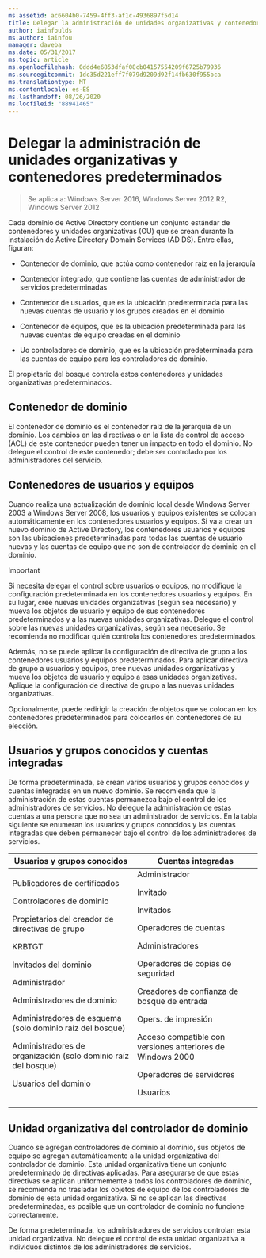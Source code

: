 ```yaml
---
ms.assetid: ac6604b0-7459-4ff3-af1c-4936897f5d14
title: Delegar la administración de unidades organizativas y contenedores predeterminados
author: iainfoulds
ms.author: iainfou
manager: daveba
ms.date: 05/31/2017
ms.topic: article
ms.openlocfilehash: 0ddd4e6853dfaf08cb04157554209f6725b79936
ms.sourcegitcommit: 1dc35d221eff7f079d9209d92f14fb630f955bca
ms.translationtype: MT
ms.contentlocale: es-ES
ms.lasthandoff: 08/26/2020
ms.locfileid: "88941465"
---
```

# <a name="delegating-administration-of-default-containers-and-ous"></a>Delegar la administración de unidades organizativas y contenedores predeterminados

>Se aplica a: Windows Server 2016, Windows Server 2012 R2, Windows Server 2012

Cada dominio de Active Directory contiene un conjunto estándar de contenedores y unidades organizativas (OU) que se crean durante la instalación de Active Directory Domain Services (AD DS). Entre ellas, figuran:

-   Contenedor de dominio, que actúa como contenedor raíz en la jerarquía

-   Contenedor integrado, que contiene las cuentas de administrador de servicios predeterminadas

-   Contenedor de usuarios, que es la ubicación predeterminada para las nuevas cuentas de usuario y los grupos creados en el dominio

-   Contenedor de equipos, que es la ubicación predeterminada para las nuevas cuentas de equipo creadas en el dominio

-   Uo controladores de dominio, que es la ubicación predeterminada para las cuentas de equipo para los controladores de dominio.

El propietario del bosque controla estos contenedores y unidades organizativas predeterminados.

## <a name="domain-container"></a>Contenedor de dominio
El contenedor de dominio es el contenedor raíz de la jerarquía de un dominio. Los cambios en las directivas o en la lista de control de acceso (ACL) de este contenedor pueden tener un impacto en todo el dominio. No delegue el control de este contenedor; debe ser controlado por los administradores del servicio.

## <a name="users-and-computers-containers"></a>Contenedores de usuarios y equipos
Cuando realiza una actualización de dominio local desde Windows Server 2003 a Windows Server 2008, los usuarios y equipos existentes se colocan automáticamente en los contenedores usuarios y equipos. Si va a crear un nuevo dominio de Active Directory, los contenedores usuarios y equipos son las ubicaciones predeterminadas para todas las cuentas de usuario nuevas y las cuentas de equipo que no son de controlador de dominio en el dominio.

> [!IMPORTANT]
> Si necesita delegar el control sobre usuarios o equipos, no modifique la configuración predeterminada en los contenedores usuarios y equipos. En su lugar, cree nuevas unidades organizativas (según sea necesario) y mueva los objetos de usuario y equipo de sus contenedores predeterminados y a las nuevas unidades organizativas. Delegue el control sobre las nuevas unidades organizativas, según sea necesario. Se recomienda no modificar quién controla los contenedores predeterminados.

Además, no se puede aplicar la configuración de directiva de grupo a los contenedores usuarios y equipos predeterminados. Para aplicar directiva de grupo a usuarios y equipos, cree nuevas unidades organizativas y mueva los objetos de usuario y equipo a esas unidades organizativas. Aplique la configuración de directiva de grupo a las nuevas unidades organizativas.

Opcionalmente, puede redirigir la creación de objetos que se colocan en los contenedores predeterminados para colocarlos en contenedores de su elección.

## <a name="well-known-users-and-groups-and-built-in-accounts"></a>Usuarios y grupos conocidos y cuentas integradas
De forma predeterminada, se crean varios usuarios y grupos conocidos y cuentas integradas en un nuevo dominio. Se recomienda que la administración de estas cuentas permanezca bajo el control de los administradores de servicios. No delegue la administración de estas cuentas a una persona que no sea un administrador de servicios. En la tabla siguiente se enumeran los usuarios y grupos conocidos y las cuentas integradas que deben permanecer bajo el control de los administradores de servicios.

|Usuarios y grupos conocidos|Cuentas integradas|
|--------------------------------|----------------------|
|Publicadores de certificados<p>Controladores de dominio<p>Propietarios del creador de directivas de grupo<p>KRBTGT<p>Invitados del dominio<p>Administrador<p>Administradores de dominio<p>Administradores de esquema (solo dominio raíz del bosque)<p>Administradores de organización (solo dominio raíz del bosque)<p>Usuarios del dominio|Administrador<p>Invitado<p>Invitados<p>Operadores de cuentas<p>Administradores<p>Operadores de copias de seguridad<p>Creadores de confianza de bosque de entrada<p>Opers. de impresión<p>Acceso compatible con versiones anteriores de Windows 2000<p>Operadores de servidores<p>Usuarios|

## <a name="domain-controller-ou"></a>Unidad organizativa del controlador de dominio
Cuando se agregan controladores de dominio al dominio, sus objetos de equipo se agregan automáticamente a la unidad organizativa del controlador de dominio. Esta unidad organizativa tiene un conjunto predeterminado de directivas aplicadas. Para asegurarse de que estas directivas se aplican uniformemente a todos los controladores de dominio, se recomienda no trasladar los objetos de equipo de los controladores de dominio de esta unidad organizativa. Si no se aplican las directivas predeterminadas, es posible que un controlador de dominio no funcione correctamente.

De forma predeterminada, los administradores de servicios controlan esta unidad organizativa. No delegue el control de esta unidad organizativa a individuos distintos de los administradores de servicios.



